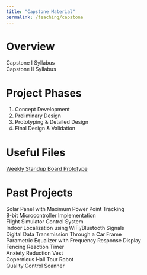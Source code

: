```yaml
---
title: "Capstone Material"
permalink: /teaching/capstone
---
```


Overview
======
Capstone I Syllabus  
Capstone II Syllabus  

Project Phases
======
1. Concept Development  
2. Preliminary Design
3. Prototyping & Detailed Design
4. Final Design & Validation

Useful Files
======
[Weekly Standup Board Prototype](/files/StandupPrototype.xlsx)  

Past Projects
======
Solar Panel with Maximum Power Point Tracking  
8-bit Microcontroller Implementation  
Flight Simulator Control System  
Indoor Localization using WiFi/Bluetooth Signals  
Digital Data Transmission Through a Car Frame  
Parametric Equalizer with Frequency Response Display  
Fencing Reaction Timer  
Anxiety Reduction Vest  
Copernicus Hall Tour Robot  
Quality Control Scanner  


